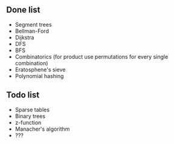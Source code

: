 ## Done list
- Segment trees
- Bellman-Ford
- Dijkstra
- DFS
- BFS
- Combinatorics (for product use permutations for every single combination)
- Eratosphene's sieve
- Polynomial hashing

## Todo list
- Sparse tables
- Binary trees
- z-function
- Manacher's algorithm
- ???
